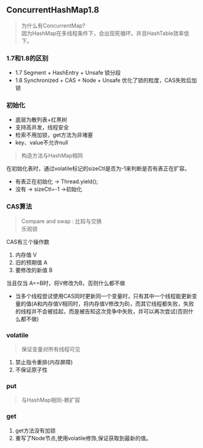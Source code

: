 ## ConcurrentHashMap1.8
> 为什么有ConcurrentMap?<br/>
> 因为HashMap在多线程条件下，会出现死循环。并且HashTable效率低下。

### 1.7和1.8的区别
- 1.7 Segment + HashEntry + Unsafe 锁分段
- 1.8 Synchronized + CAS + Node + Unsafe 
优化了锁的粒度，CAS失败后加锁

### 初始化
- 底层为散列表+红黑树
- 支持高并发，线程安全
- 检索不用加锁，get方法为非堵塞
- key、value不允许null

> 构造方法与HashMap相同

在初始化表时，通过volatile标记的sizeCtl是否为-1来判断是否有表正在扩容。
- 有表正在初始化 -> Thread.yield();
- 没有 -> sizeCtl=-1 ->初始化
### CAS算法
> Compare and swap : 比较与交换 <br/>
> 乐观锁

CAS有三个操作数
1. 内存值 V
2. 旧的预期值 A
3. 要修改的新值 B

当且仅当 A==B时，将V修改为B，否则什么都不做
- 当多个线程尝试使用CAS同时更新同一个变量时，只有其中一个线程能更新变量的值(A和内存值V相同时，将内存值V修改为B)，而其它线程都失败，失败的线程并不会被挂起，而是被告知这次竞争中失败，并可以再次尝试(否则什么都不做)

### volatile 
> 保证变量对所有线程可见
1. 禁止指令重排(内存屏障)
2. 不保证原子性

### put
> 与HashMap相同-赖扩容
### get
1. get方法没有加锁
2. 重写了Node节点,使用volatile修饰,保证获取到最新的值。

